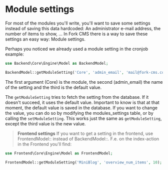 # Module settings

For most of the modules you'll write, you'll want to save some settings instead of saving this data hardcoded: An administrator e-mail address, the number of items to show, ... In Fork CMS there is a way to save these settings an easy way: Module settings.

Perhaps you noticed we already used a module setting in the cronjob example:

```php
use Backend\Core\Engine\Model as BackendModel;

BackendModel::getModuleSetting('Core', 'admin_email', 'mail@fork-cms.com')
```

The first argument (Core) is the module, the second (admin_email) the name of the setting and the third is the default value.

The `getModuleSetting` tries to fetch the setting from the database. If it doesn't succeed, it uses the default value. Important to know is that at that moment, the default value is saved in the database. If you want to change the value, you can do so by modifying the modules_settings table, or by calling the `setModuleSetting`. This works just the same as `getModuleSetting`, except the third value is the new value.

> **Frontend settings**
> If you want to get a setting in the frontend, use FrontendModel:: instead of BackendModel::. F.e. on the index-action in the Frontend you'll find:


```php
use Frontend\Core\Engine\Model as FrontendModel;

FrontendModel::getModuleSetting('MiniBlog', 'overview_num_items', 10);
```
